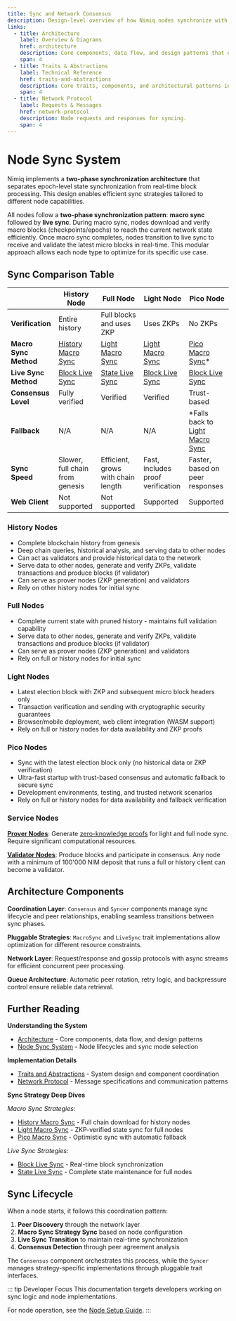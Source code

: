 ```yaml
---
title: Sync and Network Consensus
description: Design-level overview of how Nimiq nodes synchronize with the blockchain, across all node types and sync modes.
links:
  - title: Architecture
    label: Overview & Diagrams
    href: architecture
    description: Core components, data flow, and design patterns that enable efficient sync coordination.
    span: 4
  - title: Traits & Abstractions
    label: Technical Reference
    href: traits-and-abstractions
    description: Core traits, components, and architectural patterns in the sync system.
    span: 4
  - title: Network Protocol
    label: Requests & Messages
    href: network-protocol
    description: Node requests and responses for syncing.
    span: 4
---
```


# Node Sync System

Nimiq implements a **two-phase synchronization architecture** that separates epoch-level state synchronization from real-time block processing. This design enables efficient sync strategies tailored to different node capabilities.

All nodes follow a **two-phase synchronization pattern**: **macro sync** followed by **live sync**. During macro sync, nodes download and verify macro blocks (checkpoints/epochs) to reach the current network state efficiently. Once macro sync completes, nodes transition to live sync to receive and validate the latest micro blocks in real-time. This modular approach allows each node type to optimize for its specific use case.

## Sync Comparison Table

|  | **History Node** | **Full Node** | **Light Node** | **Pico Node** |
| --- | --- | --- | --- | --- |
| **Verification** | Entire history | Full blocks and uses ZKP | Uses ZKPs | No ZKPs |
| **Macro Sync Method** | [History Macro Sync](macro-sync/history-macro-sync) | [Light Macro Sync](macro-sync/light-macro-sync) | [Light Macro Sync](macro-sync/light-macro-sync) | [Pico Macro Sync](macro-sync/pico-macro-sync)* |
| **Live Sync Method** | [Block Live Sync](live-sync/block-live-sync) | [State Live Sync](live-sync/state-live-sync) | [Block Live Sync](live-sync/block-live-sync) | [Block Live Sync](live-sync/block-live-sync) |
| **Consensus Level** | Fully verified | Verified | Verified | Trust-based |
| **Fallback** | N/A | N/A | N/A | *Falls back to [Light Macro Sync](macro-sync/light-macro-sync) |
| **Sync Speed** | Slower, full chain from genesis | Efficient, grows with chain length | Fast, includes proof verification | Faster, based on peer responses |
| **Web Client** | Not supported | Not supported | Supported | Supported |

### History Nodes

- Complete blockchain history from genesis
- Deep chain queries, historical analysis, and serving data to other nodes
- Can act as validators and provide historical data to the network
- Serve data to other nodes, generate and verify ZKPs, validate transactions and produce blocks (if validator)
- Can serve as prover nodes (ZKP generation) and validators
- Rely on other history nodes for initial sync

### Full Nodes

- Complete current state with pruned history - maintains full validation capability
- Serve data to other nodes, generate and verify ZKPs, validate transactions and produce blocks (if validator)
- Can serve as prover nodes (ZKP generation) and validators
- Rely on full or history nodes for initial sync

### Light Nodes

- Latest election block with ZKP and subsequent micro block headers only
- Transaction verification and sending with cryptographic security guarantees
- Browser/mobile deployment, web client integration (WASM support)
- Rely on full or history nodes for data availability and ZKP proofs

### Pico Nodes

- Sync with the latest election block only (no historical data or ZKP verification)
- Ultra-fast startup with trust-based consensus and automatic fallback to secure sync
- Development environments, testing, and trusted network scenarios
- Rely on full or history nodes for data availability and fallback verification

### Service Nodes

**[Prover Nodes](/learn/protocol/prover-node.md)**:
Generate [zero-knowledge proofs](/learn/protocol/ZKP-and-recursive-SNARKs.md) for light and full node sync. Require significant computational resources.

**[Validator Nodes](/learn/protocol/validators/validators.md)**:
Produce blocks and participate in consensus. Any node with a minimum of 100'000 NIM deposit that runs a full or history client can become a validator.

## Architecture Components

**Coordination Layer**: `Consensus` and `Syncer` components manage sync lifecycle and peer relationships, enabling seamless transitions between sync phases.

**Pluggable Strategies**: `MacroSync` and `LiveSync` trait implementations allow optimization for different resource constraints.

**Network Layer**: Request/response and gossip protocols with async streams for efficient concurrent peer processing.

**Queue Architecture**: Automatic peer rotation, retry logic, and backpressure control ensure reliable data retrieval.

<Grid class="nq-raw" :items="$frontmatter.links" mt-64 />

## Further Reading

**Understanding the System**

- [Architecture](architecture) - Core components, data flow, and design patterns
- [Node Sync System](#node-sync-system) - Node lifecycles and sync mode selection

**Implementation Details**

- [Traits and Abstractions](traits-and-abstractions) - System design and component coordination
- [Network Protocol](network-protocol) - Message specifications and communication patterns

**Sync Strategy Deep Dives**

*Macro Sync Strategies:*

- [History Macro Sync](macro-sync/history-macro-sync) - Full chain download for history nodes
- [Light Macro Sync](macro-sync/light-macro-sync) - ZKP-verified state sync for full nodes
- [Pico Macro Sync](macro-sync/pico-macro-sync) - Optimistic sync with automatic fallback

*Live Sync Strategies:*

- [Block Live Sync](live-sync/block-live-sync) - Real-time block synchronization
- [State Live Sync](live-sync/state-live-sync) - Complete state maintenance for full nodes

## Sync Lifecycle

When a node starts, it follows this coordination pattern:

1. **Peer Discovery** through the network layer
2. **Macro Sync Strategy Sync** based on node configuration
3. **Live Sync Transition** to maintain real-time synchronization
4. **Consensus Detection** through peer agreement analysis

The `Consensus` component orchestrates this process, while the `Syncer` manages strategy-specific implementations through pluggable trait interfaces.

::: tip Developer Focus
This documentation targets developers working on sync logic and node implementations.

For node operation, see the [Node Setup Guide](https://github.com/nimiq/core-rs-albatross?tab=readme-ov-file#README).
:::
